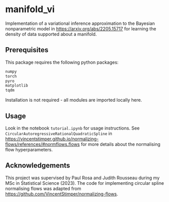 # manifold_vi
Implementation of a variational inference approximation to the Bayesian nonparametric model in https://arxiv.org/abs/2205.15717 for learning the density of data supported about a manifold.

## Prerequisites

This package requires the following python packages:

```python
numpy
torch
pyro
matplotlib
tqdm
```

Installation is not required - all modules are imported locally here.

## Usage

Look in the notebook `tutorial.ipynb` for usage instructions. See `CircularAutoregressiveRationalQuadraticSpline` in https://vincentstimper.github.io/normalizing-flows/references/#normflows.flows for more details about the normalising flow hyperparameters.

## Acknowledgements

This project was supervised by Paul Rosa and Judith Rousseau during my MSc in Statistical Science (2023). The code for implementing circular spline normalising flows was adapted from https://github.com/VincentStimper/normalizing-flows.
